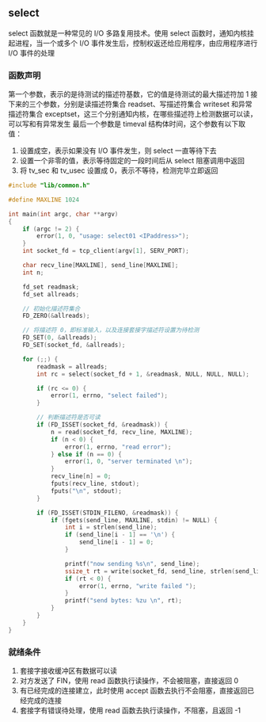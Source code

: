 ## select
select 函数就是一种常见的 I/O 多路复用技术。使用 select 函数时，通知内核挂起进程，当一个或多个 I/O 事件发生后，控制权返还给应用程序，由应用程序进行 I/O 事件的处理

### 函数声明
第一个参数，表示的是待测试的描述符基数，它的值是待测试的最大描述符加 1
接下来的三个参数，分别是读描述符集合 readset、写描述符集合 writeset 和异常描述符集合 exceptset，这三个分别通知内核，在哪些描述符上检测数据可以读，可以写和有异常发生
最后一个参数是 timeval 结构体时间，这个参数有以下取值：
1. 设置成空，表示如果没有 I/O 事件发生，则 select 一直等待下去
2. 设置一个非零的值，表示等待固定的一段时间后从 select 阻塞调用中返回
3. 将 tv_sec 和 tv_usec 设置成 0，表示不等待，检测完毕立即返回

```c
#include "lib/common.h"

#define MAXLINE 1024

int main(int argc, char **argv)
{
    if (argc != 2) {
        error(1, 0, "usage: select01 <IPaddress>");
    }
    int socket_fd = tcp_client(argv[1], SERV_PORT);

    char recv_line[MAXLINE], send_line[MAXLINE];
    int n;

    fd_set readmask;
    fd_set allreads;

    // 初始化描述符集合
    FD_ZERO(&allreads);

    // 将描述符 0，即标准输入，以及连接套接字描述符设置为待检测
    FD_SET(0, &allreads);
    FD_SET(socket_fd, &allreads);

    for (;;) {
        readmask = allreads;
        int rc = select(socket_fd + 1, &readmask, NULL, NULL, NULL);

        if (rc <= 0) {
            error(1, errno, "select failed");
        }

        // 判断描述符是否可读
        if (FD_ISSET(socket_fd, &readmask)) {
            n = read(socket_fd, recv_line, MAXLINE);
            if (n < 0) {
                error(1, errno, "read error");
            } else if (n == 0) {
                error(1, 0, "server terminated \n");
            }
            recv_line[n] = 0;
            fputs(recv_line, stdout);
            fputs("\n", stdout);
        }

        if (FD_ISSET(STDIN_FILENO, &readmask)) {
            if (fgets(send_line, MAXLINE, stdin) != NULL) {
                int i = strlen(send_line);
                if (send_line[i - 1] == '\n') {
                    send_line[i - 1] = 0;
                }

                printf("now sending %s\n", send_line);
                ssize_t rt = write(socket_fd, send_line, strlen(send_line));
                if (rt < 0) {
                    error(1, errno, "write failed ");
                }
                printf("send bytes: %zu \n", rt);
            }
        }
    }
}
```

### 就绪条件
1. 套接字接收缓冲区有数据可以读
2. 对方发送了 FIN，使用 read 函数执行读操作，不会被阻塞，直接返回 0
3. 有已经完成的连接建立，此时使用 accept 函数去执行不会阻塞，直接返回已经完成的连接
4. 套接字有错误待处理，使用 read 函数去执行读操作，不阻塞，且返回 -1




